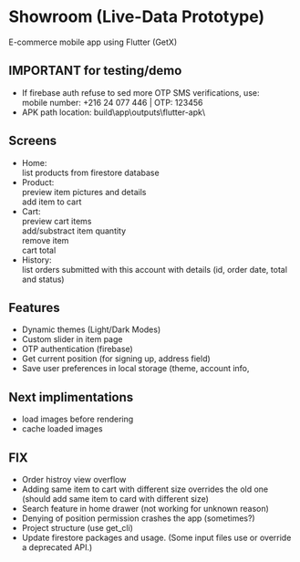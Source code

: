 # Showroom (Live-Data Prototype)
E-commerce mobile app using Flutter (GetX)

## IMPORTANT for testing/demo
- If firebase auth refuse to sed more OTP SMS verifications, use: <br>
mobile number: +216 24 077 446 | OTP: 123456
- APK path location: build\app\outputs\flutter-apk\

## Screens
- Home: <br>
list products from firestore database<br>
- Product: <br>
preview item pictures and details<br>
add item to cart<br>
- Cart: <br>
preview cart items<br>
add/substract item quantity<br>
remove item<br>
cart total<br>
- History:<br>
list orders submitted with this account with details (id, order date, total and status)<br>

## Features
- Dynamic themes (Light/Dark Modes)<br>
- Custom slider in item page<br>
- OTP authentication (firebase)<br>
- Get current position (for signing up, address field)<br>
- Save user preferences in local storage (theme, account info, 

## Next implimentations
- load images before rendering
- cache loaded images 

## FIX
- Order histroy view overflow <br>
- Adding same item to cart with different size overrides the old one (should add same item to card with different size)<br>
- Search feature in home drawer (not working for unknown reason)<br>
- Denying of position permission crashes the app (sometimes?)<br>
- Project structure (use get_cli)<br>
- Update firestore packages and usage. (Some input files use or override a deprecated API.)
